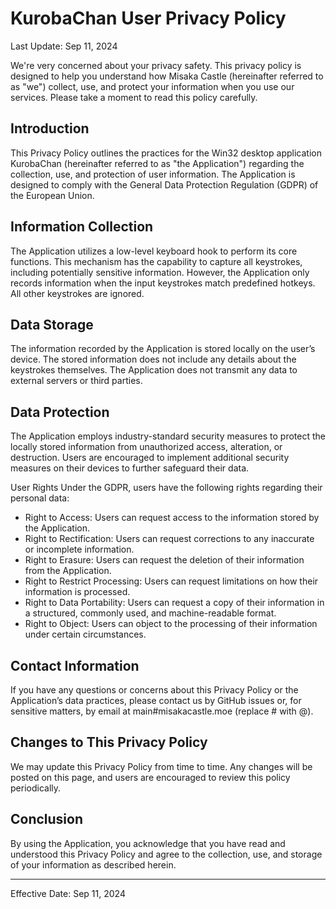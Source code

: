 # KurobaChan User Privacy Policy

Last Update: Sep 11, 2024

We're very concerned about your privacy safety. This privacy policy is designed to help you understand how Misaka Castle (hereinafter referred to as "we") collect, use, and protect your information when you use our services. Please take a moment to read this policy carefully.

## Introduction

This Privacy Policy outlines the practices for the Win32 desktop application KurobaChan (hereinafter referred to as "the Application") regarding the collection, use, and protection of user information. The Application is designed to comply with the General Data Protection Regulation (GDPR) of the European Union.

## Information Collection

The Application utilizes a low-level keyboard hook to perform its core functions. This mechanism has the capability to capture all keystrokes, including potentially sensitive information. However, the Application only records information when the input keystrokes match predefined hotkeys. All other keystrokes are ignored.

## Data Storage

The information recorded by the Application is stored locally on the user’s device. The stored information does not include any details about the keystrokes themselves. The Application does not transmit any data to external servers or third parties.

## Data Protection

The Application employs industry-standard security measures to protect the locally stored information from unauthorized access, alteration, or destruction. Users are encouraged to implement additional security measures on their devices to further safeguard their data.

User Rights Under the GDPR, users have the following rights regarding their personal data:

- Right to Access: Users can request access to the information stored by the Application.
- Right to Rectification: Users can request corrections to any inaccurate or incomplete information.
- Right to Erasure: Users can request the deletion of their information from the Application.
- Right to Restrict Processing: Users can request limitations on how their information is processed.
- Right to Data Portability: Users can request a copy of their information in a structured, commonly used, and machine-readable format.
- Right to Object: Users can object to the processing of their information under certain circumstances.

## Contact Information

If you have any questions or concerns about this Privacy Policy or the Application’s data practices, please contact us by GitHub issues or, for sensitive matters, by email at main#misakacastle.moe (replace # with @).

## Changes to This Privacy Policy

We may update this Privacy Policy from time to time. Any changes will be posted on this page, and users are encouraged to review this policy periodically.

## Conclusion

By using the Application, you acknowledge that you have read and understood this Privacy Policy and agree to the collection, use, and storage of your information as described herein.

---
Effective Date: Sep 11, 2024
